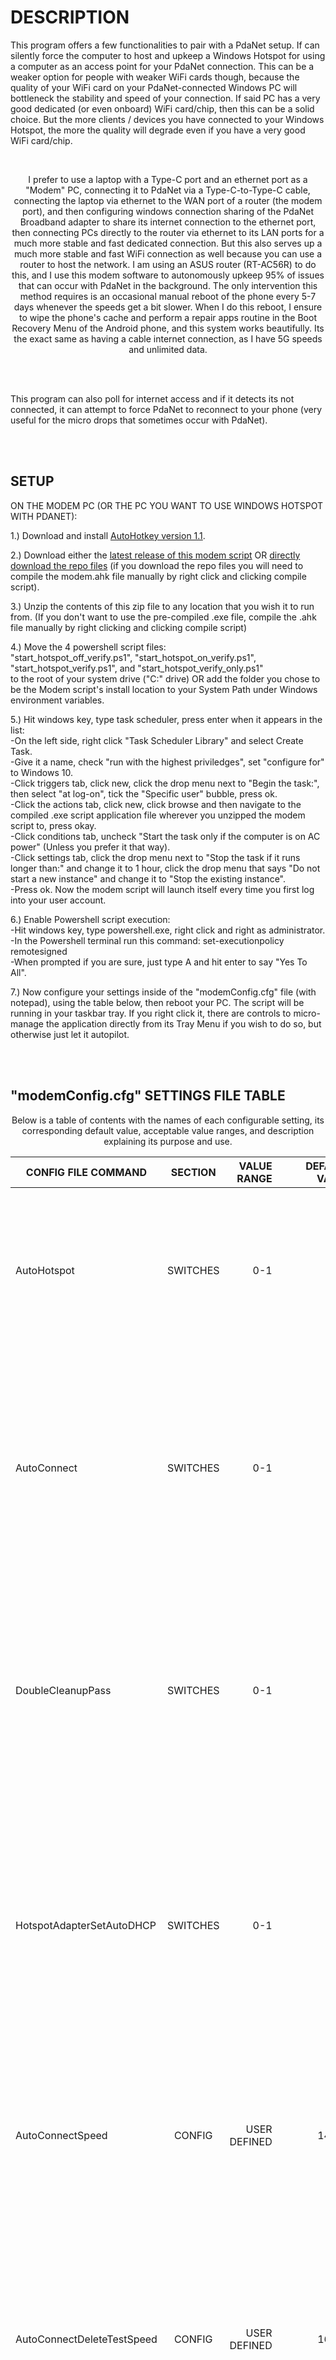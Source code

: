 # DESCRIPTION

<p align="left">
This program offers a few functionalities to pair with a PdaNet setup.
If can silently force the computer to host and upkeep a Windows Hotspot for using a computer as an access point for your PdaNet connection. This can be a weaker option for people with weaker WiFi cards though, because the quality of your WiFi card on your PdaNet-connected Windows PC will bottleneck the stability and speed of your connection. If said PC has a very good dedicated (or even onboard) WiFi card/chip, then this can be a solid choice. But the more clients / devices you have connected to your Windows Hotspot, the more the quality will degrade even if you have a very good WiFi card/chip.
</p>
<br>
  
<p align="center">
I prefer to use a laptop with a Type-C port and an ethernet port as a "Modem" PC, connecting it to PdaNet via a Type-C-to-Type-C cable, connecting the laptop via ethernet to the WAN port of a router (the modem port), and then configuring windows connection sharing of the PdaNet Broadband adapter to share its internet connection to the ethernet port, then connecting PCs directly to the router via ethernet to its LAN ports for a much more stable and fast dedicated connection. But this also serves up a much more stable and fast WiFi connection as well because you can use a router to host the network. I am using an ASUS router (RT-AC56R) to do this, and I use this modem software to autonomously upkeep 95% of issues that can occur with PdaNet in the background. The only intervention this method requires is an occasional manual reboot of the phone every 5-7 days whenever the speeds get a bit slower. When I do this reboot, I ensure to wipe the phone's cache and perform a repair apps routine in the Boot Recovery Menu of the Android phone, and this system works beautifully. Its the exact same as having a cable internet connection, as I have 5G speeds and unlimited data.
</p>
<br>
<br>

This program can also poll for internet access and if it detects its not connected, it can attempt to force PdaNet to reconnect to your phone (very useful for the micro drops that sometimes occur with PdaNet).

<br>
<br>

## SETUP

<p align="left">

ON THE MODEM PC (OR THE PC YOU WANT TO USE WINDOWS HOTSPOT WITH PDANET):<br>

1.) Download and install [AutoHotkey version 1.1](https://autohotkey.com/download/ahk-install.exe).

2.) Download either the [latest release of this modem script](https://github.com/A-gent/PDAnet-Modem-PC-Handler/releases/download/v1.0.097/ModemHandler_v1.0.097.zip) OR [directly download the repo files](https://github.com/A-gent/PDAnet-Modem-PC-Handler/archive/refs/heads/main.zip) (if you download the repo files you will need to compile the modem.ahk file manually by right click and clicking compile script).

3.) Unzip the contents of this zip file to any location that you wish it to run from. (If you don't want to use the pre-compiled .exe file, compile the .ahk file manually by right clicking and clicking compile script)
  
4.) Move the 4 powershell script files:<br>"start_hotspot_off_verify.ps1", "start_hotspot_on_verify.ps1", "start_hotspot_verify.ps1", and "start_hotspot_verify_only.ps1"<br> to the root of your system drive ("C:" drive) OR add the folder you chose to be the Modem script's install location to your System Path under Windows environment variables.

5.) Hit windows key, type task scheduler, press enter when it appears in the list: <br> -On the left side, right click "Task Scheduler Library" and select Create Task. <br> -Give it a name, check "run with the highest priviledges", set "configure for" to Windows 10. <br> -Click triggers tab, click new, click the drop menu next to "Begin the task:", then select "at log-on", tick the "Specific user" bubble, press ok. <br> -Click the actions tab, click new, click browse and then navigate to the compiled .exe script application file wherever you unzipped the modem script to, press okay. <br> -Click conditions tab, uncheck "Start the task only if the computer is on AC power" (Unless you prefer it that way). <br> -Click settings tab, click the drop menu next to "Stop the task if it runs longer than:" and change it to 1 hour, click the drop menu that says "Do not start a new instance" and change it to "Stop the existing instance". <br> -Press ok. Now the modem script will launch itself every time you first log into your user account.

6.) Enable Powershell script execution: <br> -Hit windows key, type powershell.exe, right click and right as administrator. <br> -In the Powershell terminal run this command:  set-executionpolicy remotesigned <br> -When prompted if you are sure, just type A and hit enter to say "Yes To All".

7.) Now configure your settings inside of the "modemConfig.cfg" file (with notepad), using the table below, then reboot your PC. The script will be running in your taskbar tray. If you right click it, there are controls to micro-manage the application directly from its Tray Menu if you wish to do so, but otherwise just let it autopilot.
<br>

</p>
<br><br>

## "modemConfig.cfg" SETTINGS FILE TABLE
<p align="center">
Below is a table of contents with the names of each configurable setting, its corresponding default value, acceptable value ranges, and description explaining its purpose and use.
</p>

| CONFIG FILE COMMAND   |      SECTION      |  VALUE RANGE | DEFAULT VALUE | DESCRIPTION |
|-----------------------|:-----------------:|-------------:|--------------:|------------:|
| AutoHotspot |                    SWITCHES       |   0-1 |           1    |   If equals 1, runs a timer thread that executes a powershell script to force a Windows Hotspot open, and periodically re-runs that script to keep it open.<br> The time inbetween executions is configurable below.<br><br> Automatically launches a secondary timer thread that closes powershell instances left open in the background. |
| AutoConnect |                    SWITCHES       |   0-1 |           1    |   If equals 1, runs a function to check if the computer is connected to the internet currently and if it is not,<br> it will attempt to force PdaNet to reconnect to the phone.<br> (Used to ensure that when PdaNet connection disconnects randomly, it will reconnect itself.)<br> The time inbetween executions is configurable below.<br><br> *NOTE*: Will not be able to force the phone to turn PdaNet USB tethering on, though, but thankfully that is a very rare thing to turn itself off. |
| DoubleCleanupPass |              SWITCHES       |   0-1 |           1    |   If equals 1, when the AutoHotspot cleanup timer thread runs this will force the powershell process killer to do a double pass (every time it executes) to close even more instances of powershell processes running the background.<br><br> *NOTE*: This setting pertains to the secondary timer that's launched by the AutoHotspot setting that closes background powershell processes to cleanup after the AutoHotspot thread after each execution. |
| HotspotAdapterSetAutoDHCP |      SWITCHES       |   0-1                   |   1   |  This sets DHCP on the the automatic Windows Hotspot created by the AutoHotspot thread.<br><br> The target name of the Hotspot adapter can be configured under the "HotspotAdapterName" setting below. The default setting is simply the one that I use on my own PC so if you wish to use this feature you need to configure the target first.<br><br> *NOTE*: This currently is a bugged feature, though, and should not be used as of right now until I patch it or you do it yourself. |
| AutoConnectSpeed |      CONFIG                  |   USER DEFINED          | 14000 |   This is the default amount of time in miliseconds that the AutoConnect timer thread executes at.<br><br> The default time is 14000 which is 14 seconds.<br><br> *NOTE*: This time must be LESS than "AutoConnectDeleteTestSpeed" no matter what you choose to set them both to. |
| AutoConnectDeleteTestSpeed |    CONFIG          |   USER DEFINED          | 16900 |   This is the default amount of time in miliseconds that the AutoConnect test file (used to check if you are currently connected to the internet) deletion thread executes at.<br><br> This thread downloads a dummy file to test for internet connectivity.<br><br> The default time is 16900 which is 16.9 seconds.<br><br> *NOTE*: This time must be GREATER than "AutoConnectSpeed" no matter what you choose to set them both to. |
| HotspotExecSpeed |      CONFIG                  |   USER DEFINED          | 15000 |   This is the default amount of time in miliseconds that the AutoHotspot timer thread executes at.<br><br> The default time is 15000 which is 15 seconds.<br><br> *NOTE*: This time must be LESS than "HotspotCleanupSpeed" no matter what you choose to set it to.   |
| HotspotCleanupSpeed |      CONFIG               |   USER DEFINED          | 21000 |   This is the default amount of time in miliseconds that the AutoHotspot powershell process killer thread (used to close excess instances of powershell scripts left open by the AutoHotspot thread) executes at.<br><br> This thread just kills any running powershell.exe processes.<br><br> The default time is 21000 which is 21 seconds.<br><br> *NOTE*: This time must be GREATER than "HotspotExecSpeed" no matter what you choose to set them both to. |
| HotspotAdapterName |      CONFIG                |   USER DEFINED          | Local Area Connection* 14 |   This is the name of the Windows Hotspot Adapter created in your network adapters page whenever the Windows Hotspot is currently turned on.<br><br> *NOTE*: This is used by the currently bugged "HotspotAdapterSetAutoDHCP" setting. |
| HotspotAdapterDHCPbat |      CONFIG             |       N/A               |  set-DHCP.bat |   This is the name of the DHCP execution script used to automatically experimentally set DHCP on the Windows Hotspot adapter.<br><br> *NOTE*: This is tied to the "HotspotAdapterSetAutoDHCP" setting above, and is currently a bugged feature so do not use this right now. |
| Container |      PDANET                         |   USER DEFINED          | C:\Program Files (x86)\PdaNet for Android |   This is the install location of your PdaNet install folder.<br><br> If you have it installed in a non-standard location, or have a different drive letter for your system drive other than "C:\", then configure this to your current PdaNet install location.<br><br> Otherwise, you can use the default value. |
| Executable |      PDANET                        |   USER DEFINED          |   PdaNetPC.exe   |   This is the name of your PdaNet executable file. |
| DismissPdaMessages |      PDANET                |        0-1              |       1       |   If equals 1, automatically runs a timer thread to close any existing PdaNet connection error message boxes. |
| DismissMessageSpeed |      PDANET               |   USER DEFINED          |     600000    |   This is the default amount of time in miliseconds that the "DismissPdaMessages" timer thread will execute at.<br><br> The default time is 600000 which is 10 minutes. |
| AppTitleRoot |      ENGINE                      |   USER DEFINED          | Modem Handler |   This is simply the name that appears in the TrayTip message when you hover over the executable in the Windows Taskbar Tray |
| Debugger |      DEBUG                           |        0-1              |               |   This is used to debug the execution of routines within all threads and points of execution.<br> It will show messages for certain execution points / threads depending on the value of "DebuggerLevel" below.<br><br> Example: If "DebuggerLevel" = 3 then whenever the "DoubleCleanupPass" timer thread executes and clears a few If statements, then it will throw a MessageBox with information denoting that this has just occured.<br><br> If this setting equals 0, it will disable the debugger entirely and invalidate any values given under the "DebuggerLevel". |
| DebuggerLevel |      DEBUG                      |    1,<br> 2,<br> 3,<br> 4,<br> 4.1,<br> 4.2 |       1       |   If equals 1, Debugs All Main Execution Routines.<br><br> If equals 2, Debugs All Button Routines <br>(buttons found in the right click TrayMenu for the executable in the Taskbar Tray).<br><br> If equals 3, Debugs All Timer Routines.<br><br> If equals 4, Debugs The AutoConnect Timer Thread.<br><br> If equals 4.1, Debugs The AutoConnect IsInternetConnected() Function Timer Thread.<br><br> If equals 4.2, Debugs The AutoConnect DeleteDownloadTest Timer Thread.  |
